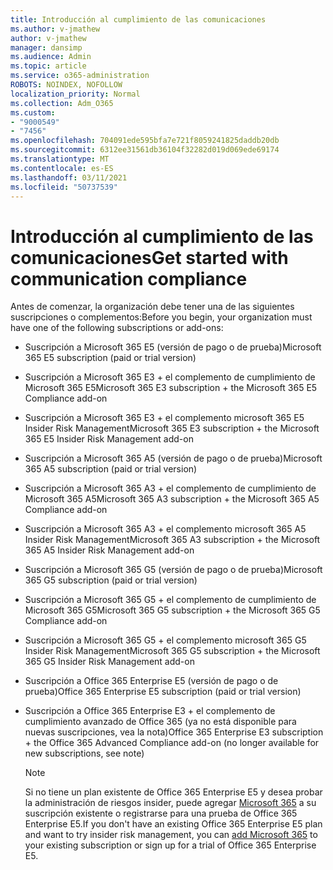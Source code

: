 ```yaml
---
title: Introducción al cumplimiento de las comunicaciones
ms.author: v-jmathew
author: v-jmathew
manager: dansimp
ms.audience: Admin
ms.topic: article
ms.service: o365-administration
ROBOTS: NOINDEX, NOFOLLOW
localization_priority: Normal
ms.collection: Adm_O365
ms.custom:
- "9000549"
- "7456"
ms.openlocfilehash: 704091ede595bfa7e721f8059241825daddb20db
ms.sourcegitcommit: 6312ee31561db36104f32282d019d069ede69174
ms.translationtype: MT
ms.contentlocale: es-ES
ms.lasthandoff: 03/11/2021
ms.locfileid: "50737539"
---
```

# <a name="get-started-with-communication-compliance"></a><span data-ttu-id="2b10f-102">Introducción al cumplimiento de las comunicaciones</span><span class="sxs-lookup"><span data-stu-id="2b10f-102">Get started with communication compliance</span></span>

<span data-ttu-id="2b10f-103">Antes de comenzar, la organización debe tener una de las siguientes suscripciones o complementos:</span><span class="sxs-lookup"><span data-stu-id="2b10f-103">Before you begin, your organization must have one of the following subscriptions or add-ons:</span></span>

* <span data-ttu-id="2b10f-104">Suscripción a Microsoft 365 E5 (versión de pago o de prueba)</span><span class="sxs-lookup"><span data-stu-id="2b10f-104">Microsoft 365 E5 subscription (paid or trial version)</span></span>
* <span data-ttu-id="2b10f-105">Suscripción a Microsoft 365 E3 + el complemento de cumplimiento de Microsoft 365 E5</span><span class="sxs-lookup"><span data-stu-id="2b10f-105">Microsoft 365 E3 subscription + the Microsoft 365 E5 Compliance add-on</span></span>
* <span data-ttu-id="2b10f-106">Suscripción a Microsoft 365 E3 + el complemento microsoft 365 E5 Insider Risk Management</span><span class="sxs-lookup"><span data-stu-id="2b10f-106">Microsoft 365 E3 subscription + the Microsoft 365 E5 Insider Risk Management add-on</span></span>
* <span data-ttu-id="2b10f-107">Suscripción a Microsoft 365 A5 (versión de pago o de prueba)</span><span class="sxs-lookup"><span data-stu-id="2b10f-107">Microsoft 365 A5 subscription (paid or trial version)</span></span>
* <span data-ttu-id="2b10f-108">Suscripción a Microsoft 365 A3 + el complemento de cumplimiento de Microsoft 365 A5</span><span class="sxs-lookup"><span data-stu-id="2b10f-108">Microsoft 365 A3 subscription + the Microsoft 365 A5 Compliance add-on</span></span>
* <span data-ttu-id="2b10f-109">Suscripción a Microsoft 365 A3 + el complemento microsoft 365 A5 Insider Risk Management</span><span class="sxs-lookup"><span data-stu-id="2b10f-109">Microsoft 365 A3 subscription + the Microsoft 365 A5 Insider Risk Management add-on</span></span>
* <span data-ttu-id="2b10f-110">Suscripción a Microsoft 365 G5 (versión de pago o de prueba)</span><span class="sxs-lookup"><span data-stu-id="2b10f-110">Microsoft 365 G5 subscription (paid or trial version)</span></span>
* <span data-ttu-id="2b10f-111">Suscripción a Microsoft 365 G5 + el complemento de cumplimiento de Microsoft 365 G5</span><span class="sxs-lookup"><span data-stu-id="2b10f-111">Microsoft 365 G5 subscription + the Microsoft 365 G5 Compliance add-on</span></span>
* <span data-ttu-id="2b10f-112">Suscripción a Microsoft 365 G5 + el complemento microsoft 365 G5 Insider Risk Management</span><span class="sxs-lookup"><span data-stu-id="2b10f-112">Microsoft 365 G5 subscription + the Microsoft 365 G5 Insider Risk Management add-on</span></span>
* <span data-ttu-id="2b10f-113">Suscripción a Office 365 Enterprise E5 (versión de pago o de prueba)</span><span class="sxs-lookup"><span data-stu-id="2b10f-113">Office 365 Enterprise E5 subscription (paid or trial version)</span></span>
* <span data-ttu-id="2b10f-114">Suscripción a Office 365 Enterprise E3 + el complemento de cumplimiento avanzado de Office 365 (ya no está disponible para nuevas suscripciones, vea la nota)</span><span class="sxs-lookup"><span data-stu-id="2b10f-114">Office 365 Enterprise E3 subscription + the Office 365 Advanced Compliance add-on (no longer available for new subscriptions, see note)</span></span>

    > [!NOTE]
    > <span data-ttu-id="2b10f-115">Si no tiene un plan existente de Office 365 Enterprise E5 y desea probar la administración de riesgos insider, puede agregar [Microsoft 365](https://go.microsoft.com/fwlink/?linkid=2130508) a su suscripción existente o registrarse para una prueba de Office 365 Enterprise E5.</span><span class="sxs-lookup"><span data-stu-id="2b10f-115">If you don't have an existing Office 365 Enterprise E5 plan and want to try insider risk management, you can [add Microsoft 365](https://go.microsoft.com/fwlink/?linkid=2130508) to your existing subscription or sign up for a trial of Office 365 Enterprise E5.</span></span>
